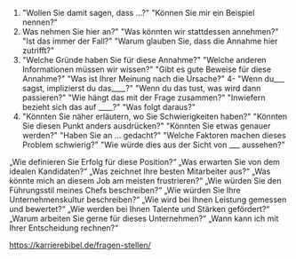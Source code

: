  1. "Wollen Sie damit sagen, dass ...?" "Können Sie mir ein Beispiel nennen?"
2. Was nehmen Sie hier an?" "Was könnten wir stattdessen annehmen?" "Ist das immer der Fall?" "Warum glauben Sie, dass die Annahme hier zutrifft?"
3. "Welche Gründe haben Sie für diese Annahme?" "Welche anderen Informationen müssen wir wissen?" "Gibt es gute Beweise für diese Annahme?" "Was ist Ihrer Meinung nach die Ursache?"
4- "Wenn du___ sagst, implizierst du das____?" "Wenn du das tust, was wird dann passieren?" "Wie hängt das mit der Frage zusammen?" "Inwiefern bezieht sich das auf ____?" "Was folgt daraus?"
5. "Könnten Sie näher erläutern, wo Sie Schwierigkeiten haben?" "Könnten Sie diesen Punkt anders ausdrücken?" "Könnten Sie etwas genauer werden?" "Haben Sie an ... gedacht?" "Welche Faktoren machen dieses Problem schwierig?" "Wie würde dies aus der Sicht von ___ aussehen?"

„Wie definieren Sie Erfolg für diese Position?“
„Was erwarten Sie von dem idealen Kandidaten?“
„Was zeichnet Ihre besten Mitarbeiter aus?“
„Was könnte mich an diesem Job am meisten frustrieren?“
„Wie würden Sie den Führungsstil meines Chefs beschreiben?“
„Wie würden Sie Ihre Unternehmenskultur beschreiben?“
„Wie wird bei Ihnen Leistung gemessen und bewertet?“
„Wie werden bei Ihnen Talente und Stärken gefördert?“
„Warum arbeiten Sie gerne für dieses Unternehmen?“
„Wann kann ich mit Ihrer Entscheidung rechnen?“

https://karrierebibel.de/fragen-stellen/
